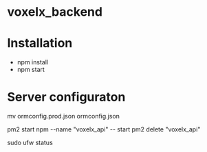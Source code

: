 # voxelx_backend

# Installation
 - npm install
 - npm start

# Server configuraton
mv ormconfig.prod.json ormconfig.json 

pm2 start npm --name "voxelx_api" -- start
pm2 delete "voxelx_api"

sudo ufw status